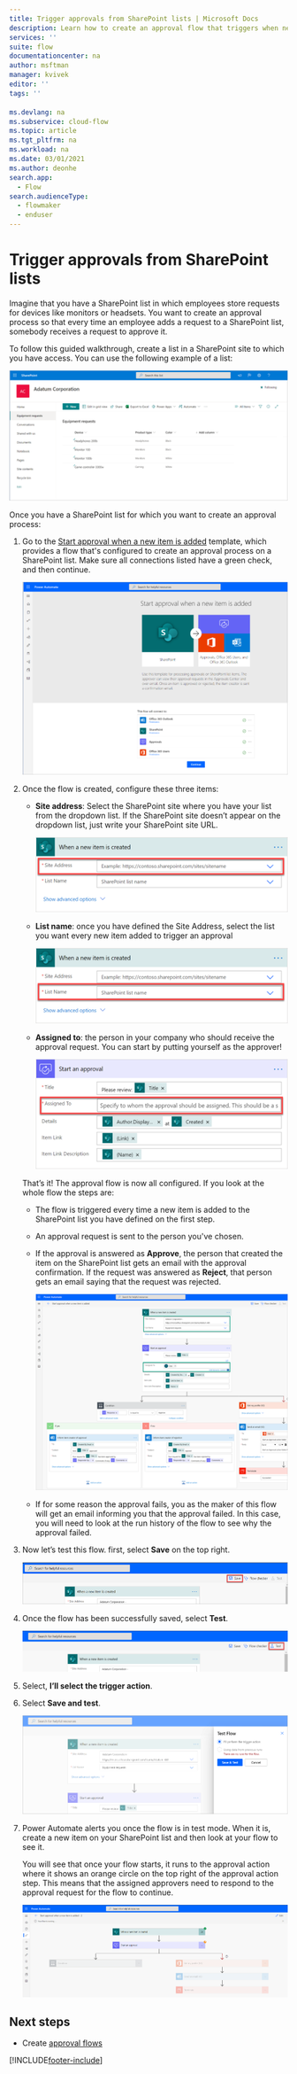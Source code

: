 ```yaml
---
title: Trigger approvals from SharePoint lists | Microsoft Docs
description: Learn how to create an approval flow that triggers when new items are added to a SharePoint list.
services: ''
suite: flow
documentationcenter: na
author: msftman
manager: kvivek
editor: ''
tags: ''

ms.devlang: na
ms.subservice: cloud-flow
ms.topic: article
ms.tgt_pltfrm: na
ms.workload: na
ms.date: 03/01/2021
ms.author: deonhe
search.app: 
  - Flow
search.audienceType: 
  - flowmaker
  - enduser
---
```


# Trigger approvals from SharePoint lists

Imagine that you have a SharePoint list in which employees store requests for devices like monitors or headsets. You want to create an approval process so that every time an employee adds a request to a SharePoint list, somebody receives a request to approve it.

To follow this guided walkthrough, create a list in a SharePoint site to which you have access. You can use the following example of a list:  
  
   ![SharePoint list.](media/trigger-sharepoint-list/sharepoint-list.png)

Once you have a SharePoint list for which you want to create an approval process:  
  
1. Go to the [Start approval when a new item is added](https://us.flow.microsoft.com/galleries/public/templates/d62b2527bb5343d689d5107b0922e57b/start-approval-when-a-new-item-is-added/) template, which provides a flow that's configured to create an approval process on a SharePoint list. Make sure all connections listed have a green check, and then continue.  
  
   ![Approval when an item is added.](media/trigger-sharepoint-list/approval-item-added.png)

1. Once the flow is created, configure these three items:

   -  **Site address**: Select the SharePoint site where you have your list from the dropdown list. If the SharePoint site doesn’t appear on the dropdown list, just write your SharePoint site URL.  
      
       ![SharePoint site address.](media/trigger-sharepoint-list/site-address.png)

   - **List name**: once you have defined the Site Address, select the list you want every new item added to trigger an approval  
      
       ![SharePoint list name.](media/trigger-sharepoint-list/list-name.png)

   - **Assigned to**: the person in your company who should receive the approval request. You can start by putting yourself as the approver!  
      
       ![Assigned to.](media/trigger-sharepoint-list/assigned-to.png)

   That’s it! The approval flow is now all configured. If you look at the whole flow the steps are:

   - The flow is triggered every time a new item is added to the SharePoint list you have defined on the first step.

   - An approval request is sent to the person you've chosen.

   - If the approval is answered as **Approve**, the person that created the item on the SharePoint list gets an email with the approval confirmation. If the request was answered as **Reject**, that person gets an email saying that the request was rejected.

        ![The whole flow.](media/trigger-sharepoint-list/flow-overview.png)

   - If for some reason the approval fails, you as the maker of this flow will get an email informing you that the approval failed. In this case, you will need to look at the run history of the flow to see why the approval failed.

1. Now let’s test this flow. first, select **Save** on the top right.  

   ![Save button.](media/trigger-sharepoint-list/save-button.png)

1. Once the flow has been successfully saved, select **Test**.

   ![Test the flow.](media/trigger-sharepoint-list/test.png)

1. Select, **I’ll select the trigger action**.

1. Select **Save and test**.  
  
   ![Save and test.](media/trigger-sharepoint-list/save-test.png)

1. Power Automate alerts you once the flow is in test mode. When it is, create a new item on your SharePoint list and then look at your flow to see it.  

   You will see that once your flow starts, it runs to the approval action where it shows an orange circle on the top right of the approval action step. This means that the assigned approvers need to respond to the approval request for the flow to continue.

   ![Orange circle waiting for approvers.](media/trigger-sharepoint-list/run-wait-approval.png)


## Next steps

- Create [approval flows](modern-approvals.md)






 


[!INCLUDE[footer-include](includes/footer-banner.md)]
